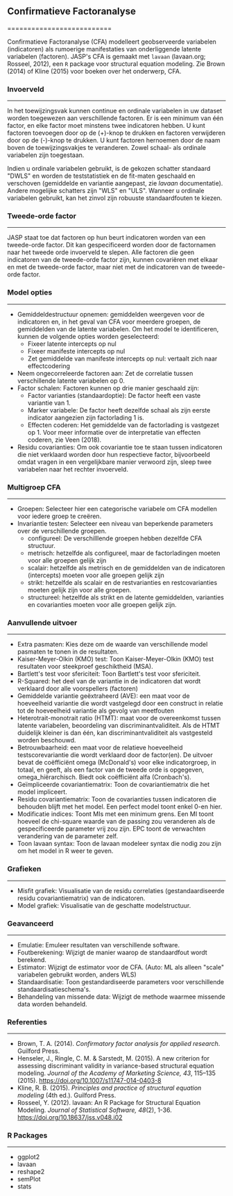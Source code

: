 ## Confirmatieve Factoranalyse
==========================

Confirmatieve Factoranalyse (CFA) modelleert geobserveerde variabelen (indicatoren) als rumoerige manifestaties van onderliggende latente variabelen (factoren). JASP's CFA is gemaakt met `lavaan` (lavaan.org; Rosseel, 2012), een `R` package voor structural equation modeling. Zie Brown (2014) of Kline (2015) voor boeken over het onderwerp, CFA.

### Invoerveld
-------
In het toewijzingsvak kunnen continue en ordinale variabelen in uw dataset worden toegewezen aan verschillende factoren. Er is een minimum van één factor, en elke factor moet minstens twee indicatoren hebben. U kunt factoren toevoegen door op de (+)-knop te drukken en factoren verwijderen door op de (-)-knop te drukken. U kunt factoren hernoemen door de naam boven de toewijzingsvakjes te veranderen. Zowel schaal- als ordinale variabelen zijn toegestaan. 

Indien u ordinale variabelen gebruikt, is de gekozen schatter standaard "DWLS" en worden de teststatistiek en de fit-maten geschaald en verschoven (gemiddelde en variantie aangepast, zie *lavaan* documentatie). Andere mogelijke schatters zijn "WLS" en "ULS". Wanneer u ordinale variabelen gebruikt, kan het zinvol zijn robuuste standaardfouten te kiezen.

### Tweede-orde factor
-------
JASP staat toe dat factoren op hun beurt indicatoren worden van een tweede-orde factor. Dit kan gespecificeerd worden door de factornamen naar het tweede orde invoerveld te slepen. Alle factoren die geen indicatoren van de tweede-orde factor zijn, kunnen covariëren met elkaar en met de tweede-orde factor, maar niet met de indicatoren van de tweede-orde factor.

### Model opties
-------
- Gemiddeldestructuur opnemen: gemiddelden weergeven voor de indicatoren en, in het geval van CFA voor meerdere groepen, de gemiddelden van de latente variabelen. Om het model te identificeren, kunnen de volgende opties worden geselecteerd:
  - Fixeer latente intercepts op nul
  - Fixeer manifeste intercepts op nul
  - Zet gemiddelde van manifeste intercepts op nul: vertaalt zich naar effectcodering
- Neem ongecorreleerde factoren aan: Zet de correlatie tussen verschillende latente variabelen op 0.
- Factor schalen: Factoren kunnen op drie manier geschaald zijn:
  - Factor varianties (standaardoptie): De factor heeft een vaste variantie van 1.
  - Marker variabele: De factor heeft dezelfde schaal als zijn eerste indicator aangezien zijn factorlading 1 is.
  - Effecten coderen: Het gemiddelde van de factorlading is vastgezet op 1. Voor meer informatie over de interpretatie van effecten coderen, zie Veen (2018).
- Residu covarianties: Om ook covariantie toe te staan tussen indicatoren die niet verklaard worden door hun respectieve factor, bijvoorbeeld omdat vragen in een vergelijkbare manier verwoord zijn, sleep twee variabelen naar het rechter invoerveld. 

### Multigroep CFA
------
- Groepen: Selecteer hier een categorische variabele om CFA modellen voor iedere groep te creëren. 
- Invariantie testen: Selecteer een niveau van beperkende parameters over de verschillende groepen. 
  - configureel: De verschilllende groepen hebben dezelfde CFA structuur.
  - metrisch: hetzelfde als configureel, maar de factorladingen moeten voor alle groepen gelijk zijn
  - scalair: hetzelfde als metrisch en de gemiddelden van de indicatoren (intercepts) moeten voor alle groepen gelijk zijn
  - strikt: hetzelfde als scalair en de restvarianties en restcovarianties moeten gelijk zijn voor alle groepen.
  - structureel: hetzelfde als strikt en de latente gemiddelden, varianties en covarianties moeten voor alle groepen gelijk zijn.

### Aanvullende uitvoer
-------
- Extra pasmaten: Kies deze om de waarde van verschillende model pasmaten te tonen in de resultaten.
- Kaiser-Meyer-Olkin (KMO) test: Toon Kaiser-Meyer-Olkin (KMO) test resultaten voor steekproef geschiktheid (MSA).
- Bartlett's test voor sfericiteit: Toon Bartlett's test voor sfericiteit.
- R-Squared: het deel van de variantie in de indicatoren dat wordt verklaard door alle voorspellers (factoren)
- Gemiddelde variantie geëxtraheerd (AVE): een maat voor de hoeveelheid variantie die wordt vastgelegd door een construct in relatie tot de hoeveelheid variantie als gevolg van meetfouten
- Heterotrait-monotrait ratio (HTMT): maat voor de overeenkomst tussen latente variabelen, beoordeling van discriminantvaliditeit. Als de HTMT duidelijk kleiner is dan één, kan discriminantvaliditeit als vastgesteld worden beschouwd.
- Betrouwbaarheid: een maat voor de relatieve hoeveelheid testscorevariantie die wordt verklaard door de factor(en). De uitvoer bevat de coëfficiënt omega (McDonald's) voor elke indicatorgroep, in totaal, en geeft, als een factor van de tweede orde is opgegeven, omega_hiërarchisch. Biedt ook coëfficiënt alfa (Cronbach's).
- Geïmpliceerde covariantiematrix: Toon de covariantiematrix die het model impliceert.
- Residu covariantiematrix: Toon de covarianties tussen indicatoren die behouden blijft met het model. Een perfect model toont enkel 0-en hier. 
- Modificatie indices: Toont MIs met een minimum grens. Een MI toont hoeveel de chi-square waarde van de passing zou veranderen als de gespecificeerde parameter vrij zou zijn. EPC toont de verwachten verandering van de parameter zelf.
- Toon lavaan syntax: Toon de lavaan modeleer syntax die nodig zou zijn om het model in R weer te geven.
  
### Grafieken
-------
- Misfit grafiek: Visualisatie van de residu correlaties (gestandaardiseerde residu covariantiematrix) van de indicatoren.
- Model grafiek: Visualisatie van de geschatte modelstructuur.

### Geavanceerd
-------
- Emulatie: Emuleer resultaten van verschillende software.
- Foutberekening: Wijzigt de manier waarop de standaardfout wordt berekend.
- Estimator: Wijzigt de estimator voor de CFA. (Auto: ML als alleen "scale" variabelen gebruikt worden, anders WLS)
- Standaardisatie: Toon gestandardiseerde parameters voor verschillende standaardisatieschema's.
- Behandeling van missende data: Wijzigt de methode waarmee missende data worden behandeld.

### Referenties
-------
- Brown, T. A. (2014). *Confirmatory factor analysis for applied research*. Guilford Press. 
- Henseler, J., Ringle, C. M. & Sarstedt, M. (2015). A new criterion for assessing discriminant validity in variance-based structural equation modeling. *Journal of the Academy of Marketing Science, 43*, 115–135 (2015). https://doi.org/10.1007/s11747-014-0403-8
- Kline, R. B. (2015). *Principles and practice of structural equation modeling* (4th ed.). Guilford Press.
- Rosseel, Y. (2012). lavaan: An R Package for Structural Equation Modeling. *Journal of Statistical Software, 48*(2), 1-36. https://doi.org/10.18637/jss.v048.i02

### R Packages
---
- ggplot2
- lavaan
- reshape2
- semPlot
- stats